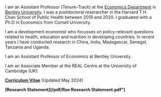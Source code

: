 I am an Assistant Professor (Tenure-Track) at the [Economics Department](https://www.bentley.edu/academics/departments/economics) in [Bentley University](https://bentley.edu/). I was a postdoctoral reserarcher in the Harvard T.H. Chan School of Public Health between  2019 and 2020. I graduated with a Ph.D in Economics from Cornell University. 

I am a development economist who focusses on policy-relevant questions related to health, education and nutrition in developing countries. In recent years I have conducted research in China, India, Madagascar, Senegal, Tanzania and Uganda. 

I am an Assistant Professor of Economics at Bentley University . 

I am an Associate Member at the REAL Centre at the University of Cambridge (UK). 

__[Curriculum Vitae](/pdf/Rao_CV_latest.pdf")__ (Updated May 2024)

__[Research Statement](/pdf/Rao Research Statement.pdf")__ 
